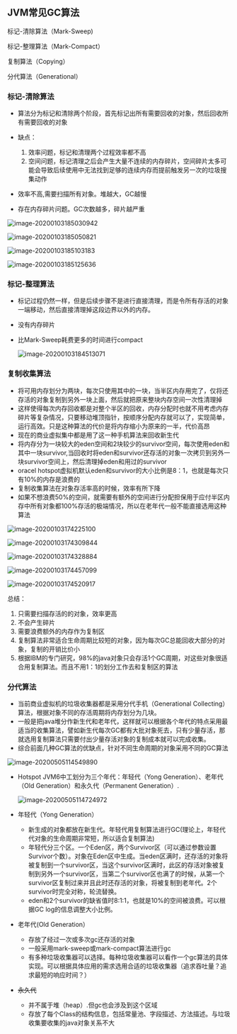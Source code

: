 ## JVM常见GC算法

标记-清除算法（Mark-Sweep)  

标记-整理算法（Mark-Compact）  

复制算法（Copying）  

分代算法（Generational）  

### 标记-清除算法

- 算法分为标记和清除两个阶段，首先标记出所有需要回收的对象，然后回收所有需要回收的对象
- 缺点：
  1. 效率问题，标记和清理两个过程效率都不高
  2. 空间问题，标记清理之后会产生大量不连续的内存碎片，空间碎片太多可能会导致后续使用中无法找到足够的连续内存而提前触发另一次的垃圾搜集动作

- 效率不高,需要扫描所有对象。堆越大，GC越慢
- 存在内存碎片问题。GC次数越多，碎片越严重

![image-20200103185030942](image/image-20200103185030942.png)

![image-20200103185050821](image/image-20200103185050821.png)

![image-20200103185103183](image/image-20200103185103183.png)

![image-20200103185125636](image/image-20200103185125636.png)

### 标记-整理算法

- 标记过程仍然一样，但是后续步骤不是进行直接清理，而是令所有存活的对象一端移动，然后直接清理掉这段边界以外的内存。

- 没有内存碎片

- 比Mark-Sweep耗费更多的时间进行compact

  ![image-20200103184513071](image/image-20200103184513071.png)

### 复制收集算法

- 将可用内存划分为两块，每次只使用其中的一块，当半区内存用完了，仅将还存活的对象复制到另外一块上面，然后就把原来整块内存空间一次性清理掉
- 这样使得每次内存回收都是对整个半区的回收，内存分配时也就不用考虑内存碎片等复杂情况，只要移动堆顶指针，按顺序分配内存就可以了，实现简单，运行高效。只是这种算法的代价是将内存缩小为原来的一半，代价高昂
- 现在的商业虚拟集中都是用了这一种手机算法来回收新生代
- 将内存分为一块较大的eden空间和2块较少的survivor空间，每次使用eden和其中一块survivor,当回收时将eden和survivor还存活的对象一次拷贝到另外一块survivor空间上，然后清理掉eden和用过的survivor
- oracel hotspot虚拟机默认eden和survivor的大小比例是8：1，也就是每次只有10%的内存是浪费的
- 复制收集算法在对象存活率高的时候，效率有所下降
- 如果不想浪费50%的空间，就需要有额外的空间进行分配担保用于应付半区内存中所有对象都100%存活的极端情况，所以在老年代一般不能直接选用这种算法

![image-20200103174225100](image/image-20200103174225100.png)

![image-20200103174309844](image/image-20200103174309844.png)

![image-20200103174328884](image/image-20200103174328884.png)

![image-20200103174457099](image/image-20200103174457099.png)

![image-20200103174520917](image/image-20200103174520917.png)

总结：

1. 只需要扫描存活的的对象，效率更高
2. 不会产生碎片
3. 需要浪费额外的内存作为复制区
4. 复制算法非常适合生命周期比较短的对象，因为每次GC总能回收大部分的对象，复制的开销比价小
5. 根据IBM的专门研究，98%的java对象只会存活1个GC周期，对这些对象很适合用复制算法。而且不用1：1的划分工作去和复制区的算法

### 分代算法

- 当前商业虚拟机的垃圾收集器都是采用分代手机（Generational Collecting）算法，根据对象不同的存活周期将内存划分为几块。
- 一般是把java堆分作新生代和老年代，这样就可以根据各个年代的特点采用最适当的收集算法，譬如新生代每次GC都有大批对象死去，只有少量存活，那就选用复制算法只需要付出少量存活对象的复制成本就可以完成收集。
- 综合前面几种GC算法的优缺点，针对不同生命周期的对象采用不同的GC算法

![image-20200505114549890](image/image-20200505114549890.png)

- Hotspot  JVM6中工划分为三个年代：年轻代（Yong Generation）、老年代（Old Generation）和永久代（Permanent Generation）.

  ![image-20200505114724972](image/image-20200505114724972.png)

- 年轻代（Yong Generation）

  - 新生成的对象都放在新生代。年轻代用复制算法进行GC(理论上，年轻代代对象的生命周期非常短，所以适合复制算法)
  - 年轻代分三个区。一个Eden区，两个Survivor区（可以通过参数设置Survivor个数）。对象在Eden区中生成。当eden区满时，还存活的对象将被复制到一个survivor区，当这个survivor区满时，此区的存活对象被复制到另外一个survivor区，当第二个survivor区也满了的时候，从第一个survivor区复制过来并且此时还存活的对象，将被复制到老年代。2个survivor时完全对称，轮流替换。
  - eden和2个survivor的缺省值时8:1:1，也就是10%的空间被浪费。可以根据GC log的信息调整大小比例。

- 老年代(Old Generation）
  - 存放了经过一次或多次gc还存活的对象
  - 一般采用mark-sweep或mark-compact算法进行gc
  - 有多种垃圾收集器可以选择。每种垃圾收集器可以看作一个gc算法的具体实现。可以根据具体应用的需求选用合适的垃圾收集器（追求吞吐量？追求最短的响应时间？）

- ~~永久代~~
  - 并不属于堆（heap）.但gc也会涉及到这个区域
  - 存放了每个Class的结构信息，包括常量池、字段描述、方法描述。与垃圾收集要收集的java对象关系不大

